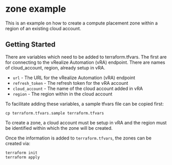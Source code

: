 # zone example

This is an example on how to create a compute placement zone within a region of an existing cloud account. 

## Getting Started

There are variables which need to be added to terraform.tfvars. The first are for connecting to the vRealize Automation (vRA) endpoint. There are names of cloud_account, region, already setup in vRA.

* `url` - The URL for the vRealize Automation (vRA) endpoint
* `refresh_token` - The refresh token for the vRA account
* `cloud_account` - The name of the cloud account added in vRA
* `region` - The region within in the cloud account

To facilitate adding these variables, a sample tfvars file can be copied first:
```shell
cp terraform.tfvars.sample terraform.tfvars
```
To create a zone, a cloud account must be setup in vRA and the region must be identified within which the zone will be created.

Once the information is added to `terraform.tfvars`, the zones can be created via:

```shell
terraform init
terraform apply
```
